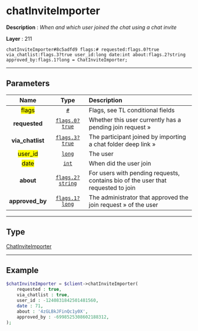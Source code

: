 # chatInviteImporter

**Description** : *When and which user joined the chat using a chat invite*

**Layer** : 211

```tl
chatInviteImporter#8c5adfd9 flags:# requested:flags.0?true via_chatlist:flags.3?true user_id:long date:int about:flags.2?string approved_by:flags.1?long = ChatInviteImporter;
```

---

## Parameters

| Name | Type | Description |
| :---: | :---: | :--- |
| <mark>flags</mark> | [`#`](type/#) | Flags, see TL conditional fields |
| **requested** | [`flags.0?true`](type/true) | Whether this user currently has a pending join request » |
| **via_chatlist** | [`flags.3?true`](type/true) | The participant joined by importing a chat folder deep link » |
| <mark>user_id</mark> | [`long`](type/long) | The user |
| <mark>date</mark> | [`int`](type/int) | When did the user join |
| **about** | [`flags.2?string`](type/string) | For users with pending requests, contains bio of the user that requested to join |
| **approved_by** | [`flags.1?long`](type/long) | The administrator that approved the join request » of the user |

---

## Type

[ChatInviteImporter](type/ChatInviteImporter)

---

## Example

```php
$chatInviteImporter = $client->chatInviteImporter(
	requested : true,
	via_chatlist : true,
	user_id : -1240831842501481560,
	date : 71,
	about : '4zGLBkJFinQc1y0X',
	approved_by : -6998525308602188312,
);
```
